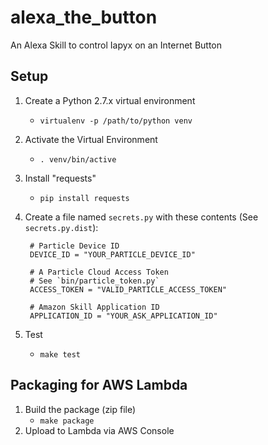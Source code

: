 # alexa_the_button
An Alexa Skill to control Iapyx on an Internet Button

## Setup
1. Create a Python 2.7.x virtual environment
    - `virtualenv -p /path/to/python venv`
2. Activate the Virtual Environment
    - `. venv/bin/active`
3. Install "requests"
    - `pip install requests`
4. Create a file named `secrets.py` with these contents (See `secrets.py.dist`):

        # Particle Device ID
        DEVICE_ID = "YOUR_PARTICLE_DEVICE_ID"

        # A Particle Cloud Access Token
        # See `bin/particle_token.py`
        ACCESS_TOKEN = "VALID_PARTICLE_ACCESS_TOKEN"

        # Amazon Skill Application ID
        APPLICATION_ID = "YOUR_ASK_APPLICATION_ID"
5. Test
    - `make test`

## Packaging for AWS Lambda
1. Build the package (zip file)
    - `make package`
2. Upload to Lambda via AWS Console
